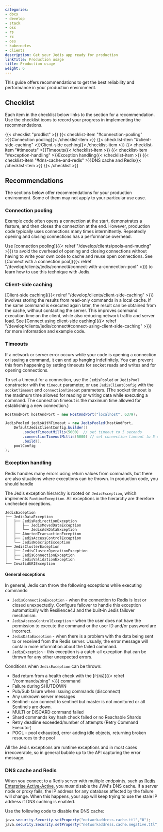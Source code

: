 ```yaml
---
categories:
- docs
- develop
- stack
- oss
- rs
- rc
- oss
- kubernetes
- clients
description: Get your Jedis app ready for production
linkTitle: Production usage
title: Production usage
weight: 6
---
```


This guide offers recommendations to get the best reliability and
performance in your production environment.

## Checklist

Each item in the checklist below links to the section
for a recommendation. Use the checklist icons to record your
progress in implementing the recommendations.

[](#client-side-caching)
{{< checklist "prodlist" >}}
    {{< checklist-item "#connection-pooling" >}}Connection pooling{{< /checklist-item >}}
    {{< checklist-item "#client-side-caching" >}}Client-side caching{{< /checklist-item >}}
    {{< checklist-item "#timeouts" >}}Timeouts{{< /checklist-item >}}
    {{< checklist-item "#exception-handling" >}}Exception handling{{< /checklist-item >}}
    {{< checklist-item "#dns-cache-and-redis" >}}DNS cache and Redis{{< /checklist-item >}}
{{< /checklist >}}

## Recommendations

The sections below offer recommendations for your production environment. Some
of them may not apply to your particular use case.

### Connection pooling

Example code often opens a connection at the start, demonstrates a feature,
and then closes the connection at the end. However, production code
typically uses connections many times intermittently. Repeatedly opening
and closing connections has a performance overhead.

Use [connection pooling]({{< relref "/develop/clients/pools-and-muxing" >}})
to avoid the overhead of opening and closing connections without having to
write your own code to cache and reuse open connections. See
[Connect with a connection pool]({{< relref "/develop/clients/jedis/connect#connect-with-a-connection-pool" >}})
to learn how to use this technique with Jedis.

### Client-side caching

[Client-side caching]({{< relref "/develop/clients/client-side-caching" >}})
involves storing the results from read-only commands in a local cache. If the
same command is executed again later, the result can be obtained from the cache,
without contacting the server. This improves command execution time on the client,
while also reducing network traffic and server load. See
[Connect using client-side caching]({{< relref "/develop/clients/jedis/connect#connect-using-client-side-caching" >}})
for more information and example code.

### Timeouts

If a network or server error occurs while your code is opening a
connection or issuing a command, it can end up hanging indefinitely.
You can prevent this from happening by setting timeouts for socket
reads and writes and for opening connections.

To set a timeout for a connection, use the `JedisPooled` or `JedisPool` constructor with the `timeout` parameter, or use `JedisClientConfig` with the `socketTimeout` and `connectionTimeout` parameters.
(The socket timeout is the maximum time allowed for reading or writing data while executing a
command. The connection timeout is the maximum time allowed for establishing a new connection.)

```java
HostAndPort hostAndPort = new HostAndPort("localhost", 6379);

JedisPooled jedisWithTimeout = new JedisPooled(hostAndPort,
    DefaultJedisClientConfig.builder()
        .socketTimeoutMillis(5000)  // set timeout to 5 seconds
        .connectionTimeoutMillis(5000) // set connection timeout to 5 seconds
        .build(),
    poolConfig
);
```

### Exception handling

Redis handles many errors using return values from commands, but there
are also situations where exceptions can be thrown. In production code,
you should handle 

The Jedis exception hierarchy is rooted on `JedisException`, which implements
`RuntimeException`. All exceptions in the hierarchy are therefore unchecked
exceptions.

```
JedisException
├── JedisDataException
│   ├── JedisRedirectionException
│   │   ├── JedisMovedDataException
│   │   └── JedisAskDataException
│   ├── AbortedTransactionException
│   ├── JedisAccessControlException
│   └── JedisNoScriptException
├── JedisClusterException
│   ├── JedisClusterOperationException
│   ├── JedisConnectionException
│   └── JedisValidationException
└── InvalidURIException
```

#### General exceptions

In general, Jedis can throw the following exceptions while executing commands:

- `JedisConnectionException` - when the connection to Redis is lost or closed unexpectedly. Configure failover to handle this exception automatically with Resilience4J and the built-in Jedis failover mechanism.  
- `JedisAccessControlException` - when the user does not have the permission to execute the command or the user ID and/or password are incorrect.
- `JedisDataException` - when there is a problem with the data being sent to or received from the Redis server. Usually, the error message will contain more information about the failed command.
- `JedisException` - this exception is a catch-all exception that can be thrown for any other unexpected errors.

Conditions when `JedisException` can be thrown:
- Bad return from a health check with the [`PING`]({{< relref "/commands/ping" >}}) command
- Failure during SHUTDOWN
- Pub/Sub failure when issuing commands (disconnect)
- Any unknown server messages
- Sentinel: can connect to sentinel but master is not monitored or all Sentinels are down.
- MULTI or DISCARD command failed 
- Shard commands key hash check failed or no Reachable Shards
- Retry deadline exceeded/number of attempts (Retry Command Executor)
- POOL - pool exhausted, error adding idle objects, returning broken resources to the pool

All the Jedis exceptions are runtime exceptions and in most cases irrecoverable, so in general bubble up to the API capturing the error message.

### DNS cache and Redis

When you connect to a Redis server with multiple endpoints, such as [Redis Enterprise Active-Active](https://redis.com/redis-enterprise/technology/active-active-geo-distribution/), you *must*
disable the JVM's DNS cache. If a server node or proxy fails, the IP address for any database
affected by the failure will change. When this happens, your app will keep
trying to use the stale IP address if DNS caching is enabled.

Use the following code to disable the DNS cache:

```java
java.security.Security.setProperty("networkaddress.cache.ttl","0");
java.security.Security.setProperty("networkaddress.cache.negative.ttl", "0");
```

